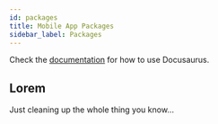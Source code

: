 ```yaml
---
id: packages
title: Mobile App Packages
sidebar_label: Packages
---
```


Check the [documentation](https://docusaurus.io) for how to use Docusaurus.

## Lorem

Just cleaning up the whole thing you know...
